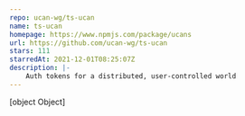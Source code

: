 ```yaml
---
repo: ucan-wg/ts-ucan
name: ts-ucan
homepage: https://www.npmjs.com/package/ucans
url: https://github.com/ucan-wg/ts-ucan
stars: 111
starredAt: 2021-12-01T08:25:07Z
description: |-
    Auth tokens for a distributed, user-controlled world
---
```


[object Object]
